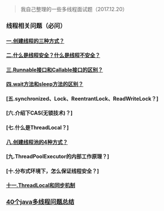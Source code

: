 > 我自己整理的一些多线程面试题（2017.12.20）
### 线程相关问题（必问）

#### [一.创建线程的三种方式？](https://github.com/gosin1994/thread/blob/master/%E5%88%9B%E5%BB%BA%E7%BA%BF%E7%A8%8B%E7%9A%84%E4%B8%89%E7%A7%8D%E6%96%B9%E5%BC%8F.md)
#### [二.什么是线程安全？什么是线程不安全？](https://github.com/gosin1994/thread/blob/master/%E4%BB%80%E4%B9%88%E6%98%AF%E7%BA%BF%E7%A8%8B%E5%AE%89%E5%85%A8%E5%92%8C%E7%BA%BF%E7%A8%8B%E4%B8%8D%E5%AE%89%E5%85%A8.md)
#### [三.Runnable接口和Callable接口的区别？](https://github.com/gosin1994/thread/blob/master/Runnable%E5%92%8CCallable%E7%9A%84%E5%8C%BA%E5%88%AB.md)
#### [四.wait方法和sleep方法的区别？](https://github.com/gosin1994/thread/blob/master/wait%E5%92%8Csleep%E7%9A%84%E5%8C%BA%E5%88%AB.md)
#### [五.synchronized、Lock、ReentrantLock、ReadWriteLock？]
#### [六.介绍下CAS(无锁技术)？]
#### [七.什么是ThreadLocal？]
#### [八.创建线程池的4种方式？](https://github.com/gosin1994/thread/blob/master/%E5%88%9B%E5%BB%BA%E7%BA%BF%E7%A8%8B%E6%B1%A0%E7%9A%84%E5%9B%9B%E7%A7%8D%E6%96%B9%E5%BC%8F.md)
#### [九.ThreadPoolExecutor的内部工作原理？]
#### [十.分布式环境下，怎么保证线程安全？]
#### [十一.ThreadLocal和同步机制](https://github.com/gosin1994/thread/blob/master/ThreadLocal%E5%92%8C%E5%90%8C%E6%AD%A5%E6%9C%BA%E5%88%B6.md)
### [40个java多线程问题总结](http://www.cnblogs.com/xrq730/p/5060921.html?utm_source=tuicool&utm_medium=referral)
